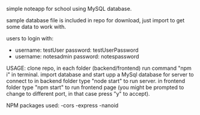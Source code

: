 simple noteapp for school using MySQL database.

sample database file is included in repo for download, just import to get some data to work with.

users to login with:
- username: testUser password: testUserPassword
- username: notesadmin password: notespassword

USAGE:
clone repo, in each folder (backend/frontend) run command "npm i" in terminal.
import database and start upp a MySql database for server to connect to
in backend folder type "node start" to run server.
in frontend folder type "npm start" to run frontend page (you might be prompted to change to different port, in that case press "y" to accept).

NPM packages used:
-cors
-express
-nanoid
